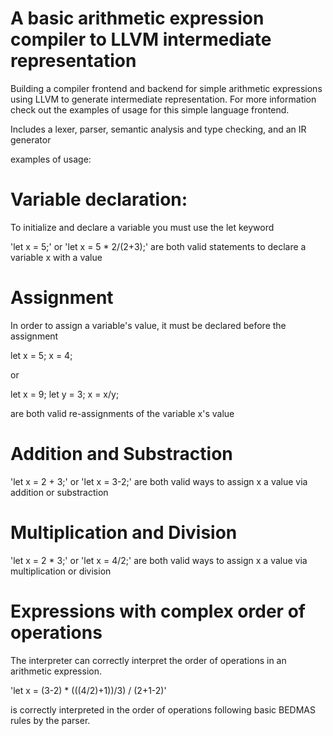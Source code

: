 # A basic arithmetic expression compiler to LLVM intermediate representation

Building a compiler frontend and backend for simple arithmetic expressions using LLVM to generate intermediate representation.
For more information check out the examples of usage for this simple language frontend.

Includes a lexer, parser, semantic analysis and type checking, and an IR generator

examples of usage:

# Variable declaration:
To initialize and declare a variable you must use the let keyword

'let x = 5;' or 'let x = 5 * 2/(2+3);' are both valid statements to declare a variable x with a value

# Assignment
In order to assign a variable's value, it must be declared before the assignment

let x = 5;
x = 4;

 or
 
let x = 9;
let y = 3;
x = x/y;

 are both valid re-assignments of the variable x's value

# Addition and Substraction

'let x = 2 + 3;' or 'let x = 3-2;' are both valid ways to assign x a value via addition or substraction

# Multiplication and Division

'let x = 2 * 3;' or 'let x = 4/2;' are both valid ways to assign x a value via multiplication or division

# Expressions with complex order of operations

The interpreter can correctly interpret the order of operations in an arithmetic expression.

'let x = (3-2) * (((4/2)+1))/3) / (2+1-2)'

is correctly interpreted in the order of operations following basic BEDMAS rules by the parser.

